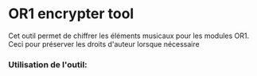 # OR1 encrypter tool

Cet outil permet de chiffrer les éléments musicaux pour les modules OR1.
Ceci pour préserver les droits d'auteur lorsque nécessaire

### Utilisation de l'outil:

